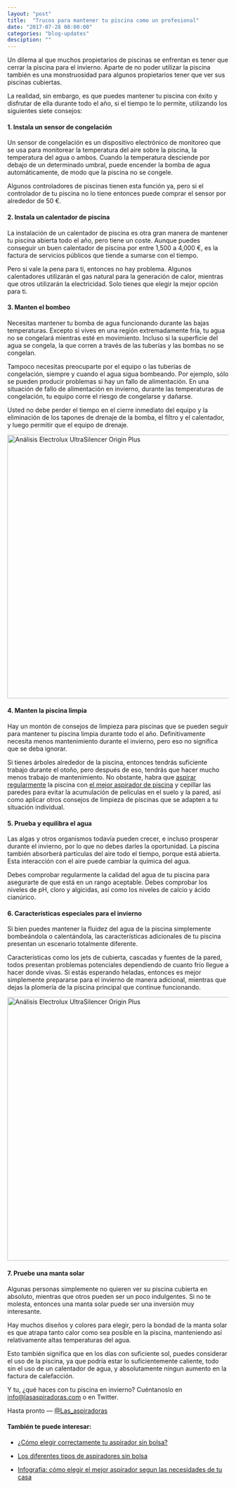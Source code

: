 ```yaml
---
layout: "post"
title:  "Trucos para mantener tu piscina como un profesional"
date: "2017-07-28 08:00:00"
categories: "blog-updates"
desciption: ""
---
```


Un dilema al que muchos propietarios de piscinas se enfrentan es tener que cerrar la piscina para el invierno. Aparte de no poder utilizar la piscina también es una monstruosidad para algunos propietarios tener que ver sus piscinas cubiertas.

La realidad, sin embargo, es que puedes mantener tu piscina con éxito y disfrutar de ella durante todo el año, si el tiempo te lo permite, utilizando los siguientes siete consejos:

#### 1. Instala un sensor de congelación

Un sensor de congelación es un dispositivo electrónico de monitoreo que se usa para monitorear la temperatura del aire sobre la piscina, la temperatura del agua o ambos. Cuando la temperatura desciende por debajo de un determinado umbral, puede encender la bomba de agua automáticamente, de modo que la piscina no se congele.

Algunos controladores de piscinas tienen esta función ya, pero si el controlador de tu piscina no lo tiene entonces puede comprar el sensor por alrededor de 50 €.

#### 2. Instala un calentador de piscina

La instalación de un calentador de piscina es otra gran manera de mantener tu piscina abierta todo el año, pero tiene un coste. Aunque puedes conseguir un buen calentador de piscina por entre 1,500 a 4,000 €, es la factura de servicios públicos que tiende a sumarse con el tiempo.

Pero si vale la pena para ti, entonces no hay problema. Algunos calentadores utilizarán el gas natural para la generación de calor, mientras que otros utilizarán la electricidad. Solo tienes que elegir la mejor opción para ti.

#### 3. Manten el bombeo

Necesitas mantener tu bomba de agua funcionando durante las bajas temperaturas. Excepto si vives en una región extremadamente fría, tu agua no se congelará mientras esté en movimiento. Incluso si la superficie del agua se congela, la que corren a través de las tuberías y las bombas no se congelan.

Tampoco necesitas preocuparte por el equipo o las tuberías de congelación, siempre y cuando el agua sigua bombeando. Por ejemplo, sólo se pueden producir problemas si hay un fallo de alimentación. En una situación de fallo de alimentación en invierno, durante las temperaturas de congelación, tu equipo corre el riesgo de congelarse y dañarse.

Usted no debe perder el tiempo en el cierre inmediato del equipo y la eliminación de los tapones de drenaje de la bomba, el filtro y el calentador, y luego permitir que el equipo de drenaje.

<div class="text-center">
  <img src="{{ site.url }}/assets/img/varias/mantener-tu-piscina-como-un-profesional.jpg" width="600" height="auto" alt="Análisis Electrolux UltraSilencer Origin Plus">
</div>

#### 4. Manten la piscina limpia

Hay un montón de consejos de limpieza para piscinas que se pueden seguir para mantener tu piscina limpia durante todo el año. Definitivamente necesita menos mantenimiento durante el invierno, pero eso no significa que se deba ignorar.

Si tienes árboles alrededor de la piscina, entonces tendrás suficiente trabajo durante el otoño, pero después de eso, tendrás que hacer mucho menos trabajo de mantenimiento. No obstante, habra que [aspirar regularmente](http://www.lasaspiradoras.com/blog-updates/2017/05/31/las-mejores-aspiradoras-para-piscinas.html) la piscina con [el mejor aspirador de piscina](https://www.amazon.es/s/ref=as_li_ss_tl?__mk_es_ES=%C3%85M%C3%85%C5%BD%C3%95%C3%91&url=search-alias=lawngarden&field-keywords=aspirador+piscina&sprefix=aspirador+pisci,aps,210&crid=R9M4R6YJ5PP4&linkCode=ll2&tag=bordecolli06-21&linkId=06cfc2a853bd6fa0533c57aea6337338) y cepillar las paredes para evitar la acumulación de películas en el suelo y la pared, así como aplicar otros consejos de limpieza de piscinas que se adapten a tu situación individual.

#### 5. Prueba y equilibra el agua

Las algas y otros organismos todavía pueden crecer, e incluso prosperar durante el invierno, por lo que no debes darles la oportunidad. La piscina también absorberá partículas del aire todo el tiempo, porque está abierta. Esta interacción con el aire puede cambiar la química del agua.

Debes comprobar regularmente la calidad del agua de tu piscina para asegurarte de que está en un rango aceptable. Debes comprobar los niveles de pH, cloro y algicidas, así como los niveles de calcio y ácido cianúrico.

#### 6. Características especiales para el invierno

Si bien puedes mantener la fluidez del agua de la piscina simplemente bombeándola o calentándola, las características adicionales de tu piscina presentan un escenario totalmente diferente.

Características como los jets de cubierta, cascadas y fuentes de la pared, todos presentan problemas potenciales dependiendo de cuanto frío llegue a hacer donde vivas. Si estás esperando heladas, entonces es mejor simplemente prepararse para el invierno de manera adicional, mientras que dejas la plomería de la piscina principal que continue funcionando.

<div class="text-center">
  <img src="{{ site.url }}/assets/img/varias/trucos-para-mantener-tu-piscina-como-un-profesional.jpg" width="600" height="auto" alt="Análisis Electrolux UltraSilencer Origin Plus">
</div>

#### 7. Pruebe una manta solar

Algunas personas simplemente no quieren ver su piscina cubierta en absoluto, mientras que otros pueden ser un poco indulgentes. Si no te molesta, entonces una manta solar puede ser una inversión muy interesante.

Hay muchos diseños y colores para elegir, pero la bondad de la manta solar es que atrapa tanto calor como sea posible en la piscina, manteniendo así relativamente altas temperaturas del agua.

Esto también significa que en los días con suficiente sol, puedes considerar el uso de la piscina, ya que podría estar lo suficientemente caliente, todo sin el uso de un calentador de agua, y absolutamente ningun aumento en la factura de calefacción.

Y tu, ¿qué haces con tu piscina en invierno? Cuéntanoslo  en info@lasaspiradoras.com o en Twitter.

Hasta pronto — [@Las_aspiradoras](https://twitter.com/Las_aspiradoras)

#### También te puede interesar:

- [¿Cómo elegir correctamente tu aspirador sin bolsa?](http://www.lasaspiradoras.com/blog-updates/2016/11/19/como-elegir-tu-aspirador-sin-bolsa.html)

- [Los diferentes tipos de aspiradores sin bolsa](http://www.lasaspiradoras.com/blog-updates/2016/11/20/los-diferentes-tipos-de-aspiradoras-sin-bolsa.html)

- [Infografia: cómo elegir el mejor aspirador segun las necesidades de tu casa](http://www.lasaspiradoras.com/blog-updates/2017/03/08/infografia-como-elegir-el-mejor-aspirador-segun-las-necesidades-de-tu-casa.html)
